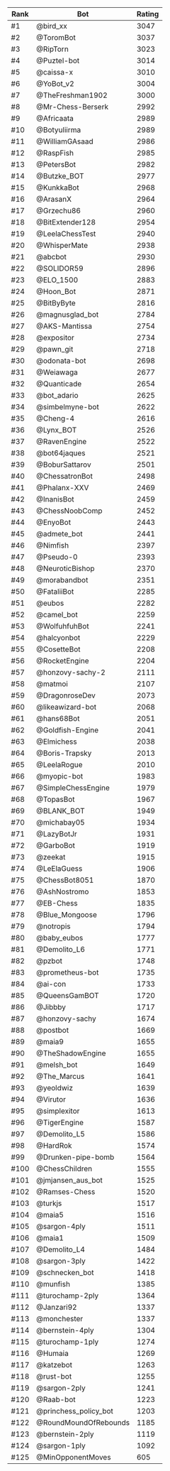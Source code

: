 Rank|Bot|Rating
---|---|---
#1|@bird_xx|3047
#2|@ToromBot|3037
#3|@RipTorn|3023
#4|@Puztel-bot|3014
#5|@caissa-x|3010
#6|@YoBot_v2|3004
#7|@TheFreshman1902|3000
#8|@Mr-Chess-Berserk|2992
#9|@Africaata|2989
#10|@Botyuliirma|2989
#11|@WilliamGAsaad|2986
#12|@RaspFish|2985
#13|@PetersBot|2982
#14|@Butzke_BOT|2977
#15|@KunkkaBot|2968
#16|@ArasanX|2964
#17|@Grzechu86|2960
#18|@BitExtender128|2954
#19|@LeelaChessTest|2940
#20|@WhisperMate|2938
#21|@abcbot|2930
#22|@SOLIDOR59|2896
#23|@ELO_1500|2883
#24|@Hoon_Bot|2871
#25|@BitByByte|2816
#26|@magnusglad_bot|2784
#27|@AKS-Mantissa|2754
#28|@expositor|2734
#29|@pawn_git|2718
#30|@odonata-bot|2698
#31|@Weiawaga|2677
#32|@Quanticade|2654
#33|@bot_adario|2625
#34|@simbelmyne-bot|2622
#35|@Cheng-4|2616
#36|@Lynx_BOT|2526
#37|@RavenEngine|2522
#38|@bot64jaques|2521
#39|@BoburSattarov|2501
#40|@ChessatronBot|2498
#41|@Phalanx-XXV|2469
#42|@InanisBot|2459
#43|@ChessNoobComp|2452
#44|@EnyoBot|2443
#45|@admete_bot|2441
#46|@Nimfish|2397
#47|@Pseudo-0|2393
#48|@NeuroticBishop|2370
#49|@morabandbot|2351
#50|@FataliiBot|2285
#51|@eubos|2282
#52|@camel_bot|2259
#53|@WolfuhfuhBot|2241
#54|@halcyonbot|2229
#55|@CosetteBot|2208
#56|@RocketEngine|2204
#57|@honzovy-sachy-2|2111
#58|@matmoi|2107
#59|@DragonroseDev|2073
#60|@likeawizard-bot|2068
#61|@hans68Bot|2051
#62|@Goldfish-Engine|2041
#63|@Elmichess|2038
#64|@Boris-Trapsky|2013
#65|@LeelaRogue|2010
#66|@myopic-bot|1983
#67|@SimpleChessEngine|1979
#68|@TopasBot|1967
#69|@BLANK_BOT|1949
#70|@michabay05|1934
#71|@LazyBotJr|1931
#72|@GarboBot|1919
#73|@zeekat|1915
#74|@LeElaGuess|1906
#75|@ChessBot8051|1870
#76|@AshNostromo|1853
#77|@EB-Chess|1835
#78|@Blue_Mongoose|1796
#79|@notropis|1794
#80|@baby_eubos|1777
#81|@Demolito_L6|1771
#82|@pzbot|1748
#83|@prometheus-bot|1735
#84|@ai-con|1733
#85|@QueensGamBOT|1720
#86|@Jibbby|1717
#87|@honzovy-sachy|1674
#88|@postbot|1669
#89|@maia9|1655
#90|@TheShadowEngine|1655
#91|@melsh_bot|1649
#92|@The_Marcus|1641
#93|@yeoldwiz|1639
#94|@Virutor|1636
#95|@simplexitor|1613
#96|@TigerEngine|1587
#97|@Demolito_L5|1586
#98|@HardRok|1574
#99|@Drunken-pipe-bomb|1564
#100|@ChessChildren|1555
#101|@jmjansen_aus_bot|1525
#102|@Ramses-Chess|1520
#103|@turkjs|1517
#104|@maia5|1516
#105|@sargon-4ply|1511
#106|@maia1|1509
#107|@Demolito_L4|1484
#108|@sargon-3ply|1422
#109|@schnecken_bot|1418
#110|@munfish|1385
#111|@turochamp-2ply|1364
#112|@Janzari92|1337
#113|@monchester|1337
#114|@bernstein-4ply|1304
#115|@turochamp-1ply|1274
#116|@Humaia|1269
#117|@katzebot|1263
#118|@rust-bot|1255
#119|@sargon-2ply|1241
#120|@Raab-bot|1223
#121|@princhess_policy_bot|1203
#122|@RoundMoundOfRebounds|1185
#123|@bernstein-2ply|1119
#124|@sargon-1ply|1092
#125|@MinOpponentMoves|605
